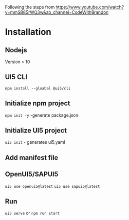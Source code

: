 Following the steps from https://www.youtube.com/watch?v=mmSB85rWQ3w&ab_channel=CodeWithBrandon


# Installation 
## Nodejs
Version > 10
## UI5 CLI
`npm install --gloabal @ui5/cli`
## Initialize npm project
`npm init -y` -generate package.json
## Initialize UI5 project
`ui5 init` - generates ui5.yaml
## Add manifest file
## OpenUI5/SAPUI5
`ui5 use openui5@latest`
`ui5 use sapui5@latest`
## Run
`ui5 serve` or `npm run start`